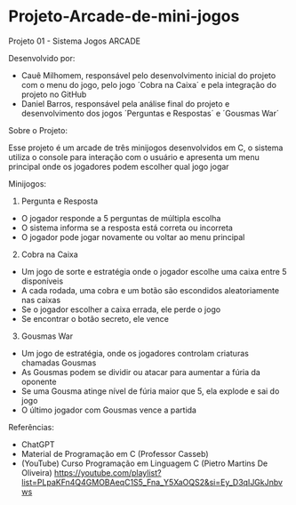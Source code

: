 # Projeto-Arcade-de-mini-jogos
Projeto 01 - Sistema Jogos ARCADE

Desenvolvido por:
-	Cauê Milhomem, responsável pelo desenvolvimento inicial do projeto com o menu do jogo, pelo jogo ´Cobra na Caixa´ e pela integração do projeto no GitHub
-	Daniel Barros, responsável pela análise final do projeto e desenvolvimento dos jogos ´Perguntas e Respostas´ e ´Gousmas War´

Sobre o Projeto:

Esse projeto é um arcade de três minijogos desenvolvidos em C, o sistema utiliza o console para interação com o usuário e apresenta um menu principal onde os jogadores podem escolher qual jogo jogar

Minijogos:

1. Pergunta e Resposta

- O jogador responde a 5 perguntas de múltipla escolha
- O sistema informa se a resposta está correta ou incorreta
- O jogador pode jogar novamente ou voltar ao menu principal

2. Cobra na Caixa

- Um jogo de sorte e estratégia onde o jogador escolhe uma caixa entre 5 disponíveis
- A cada rodada, uma cobra e um botão são escondidos aleatoriamente nas caixas
- Se o jogador escolher a caixa errada, ele perde o jogo
- Se encontrar o botão secreto, ele vence

3. Gousmas War

- Um jogo de estratégia, onde os jogadores controlam criaturas chamadas Gousmas
- As Gousmas podem se dividir ou atacar para aumentar a fúria da oponente
- Se uma Gousma atinge nível de fúria maior que 5, ela explode e sai do jogo
- O último jogador com Gousmas vence a partida

Referências:
- ChatGPT
- Material de Programação em C (Professor Casseb)
- (YouTube) Curso Programação em Linguagem C (Pietro Martins De Oliveira) https://youtube.com/playlist?list=PLpaKFn4Q4GMOBAeqC1S5_Fna_Y5XaOQS2&si=Ey_D3qIJGkJnbvws
